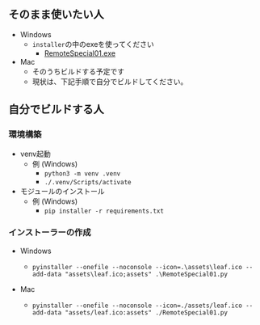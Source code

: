 ## そのまま使いたい人
- Windows
  - `installer`の中のexeを使ってください
    - [RemoteSpecial01.exe](installer/RS01.exe)
- Mac
  - そのうちビルドする予定です
  - 現状は、下記手順で自分でビルドしてください。

## 自分でビルドする人

### 環境構築
- venv起動
  - 例 (Windows)
    - `python3 -m venv .venv`
    - `./.venv/Scripts/activate`
- モジュールのインストール
  - 例 (Windows)
    - `pip installer -r requirements.txt`

### インストーラーの作成
- Windows
  - `pyinstaller --onefile --noconsole --icon=.\assets\leaf.ico --add-data "assets\leaf.ico;assets" .\RemoteSpecial01.py`

- Mac
  - `pyinstaller --onefile --noconsole --icon=./assets/leaf.ico --add-data "assets/leaf.ico:assets" ./RemoteSpecial01.py`